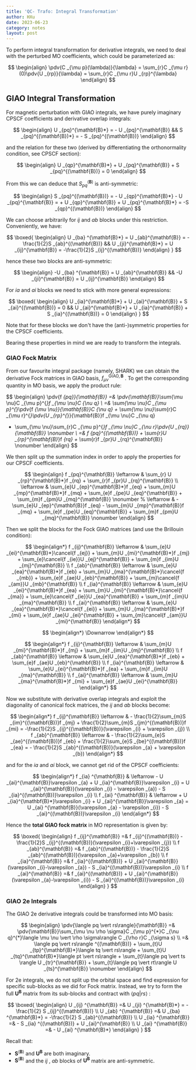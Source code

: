 ```yaml
---
title: 'QC- Trafo: Integral Transformation'
author: HXu
date: 2023-06-23
category: notes
layout: post
---
```


To perform integral transformation for derivative integrals, we need to deal with the perturbed MO coefficients, which could be parameterized as:

$$
\begin{align}
  \pdv{C _{\mu p}(\lambda)}{\lambda} = \sum_{r}C _{\mu r}(0)\pdv{U _{rp}}{\lambda} = \sum_{r}C _{\mu r}U _{rp}^{\lambda}
\end{align}
$$

## GIAO Integral Transformation
For magnetic perturbation with GIAO integrals, we have purely imaginary CPSCF coefficients and derivative overlap integrals:

$$
\begin{align}
  U _{pq}^{\mathbf{B}*} = - U _{pq}^{\mathbf{B}} && S _{pq}^{(\mathbf{B})*} = - S _{pq}^{(\mathbf{B})}
\end{align}
$$

and the relation for these two (derived by differentiating the orthonormality condition, see CPSCF section):

$$
\begin{align}
  U _{qp}^{\mathbf{B}*} + U _{pq}^{\mathbf{B}} + S _{pq}^{(\mathbf{B})} = 0
\end{align}
$$

From this we can deduce that $S _{pq}^{(\mathbf{B})}$ is anti-symmetric:

$$
\begin{align}
  S _{pq}^{(\mathbf{B})} = - U _{qp}^{\mathbf{B}*} - U _{pq}^{\mathbf{B}} = + U _{qp}^{\mathbf{B}} + U _{pq}^{\mathbf{B}*} = -S _{qp}^{(\mathbf{B})}
\end{align}
$$

We can choose arbitrarily for $ij$ and $ab$ blocks under this restriction. Conveniently, we have:

$$
\boxed{
\begin{align}
  U _{ba} ^{\mathbf{B}*} = U _{ab}^{\mathbf{B}} = -\frac{1}{2}S _{ab}^{(\mathbf{B})} && U _{ji}^{\mathbf{B}*} = U _{ij}^{\mathbf{B}} = -\frac{1}{2}S _{ij}^{(\mathbf{B})}
\end{align}
}
$$

hence these two blocks are anti-symmetric:

$$
\begin{align}
  -U _{ba} ^{\mathbf{B}} = U _{ab}^{\mathbf{B}} && -U _{ji}^{\mathbf{B}} = U _{ij}^{\mathbf{B}}
\end{align}
$$

For $ia$ and $ai$ blocks we need to stick with more general expressions:

$$
\boxed{
\begin{align}
  U _{ia}^{\mathbf{B}*} + U _{ai}^{\mathbf{B}} + S _{ai}^{(\mathbf{B})} = 0 &&
  U _{ai}^{\mathbf{B}*} + U _{ia}^{\mathbf{B}} + S _{ia}^{(\mathbf{B})} = 0
\end{align}
}
$$

Note that for these blocks we don't have the (anti-)symmetric properties for the CPSCF coefficients.  

Bearing these properties in mind we are ready to transform the integrals.

### GIAO Fock Matrix

From our favourite integral package (namely, SHARK) we can obtain the derivative Fock matrices in GIAO basis, $f _{\mu \nu}^{\text{GIAO},\mathbf{B}}$ . To get the corresponding quantity in MO basis, we apply the product rule:

$$
\begin{align}
  \pdv{f _{pq}}{\mathbf{B}} =& \pdv{\mathbf{B}}\sum_{\mu \nu}C _{\mu p}^{*}f _{\mu \nu}C _{\nu q} \\
  =& \sum_{\mu \nu}C _{\mu p}^{*}\pdv{f _{\mu \nu}}{\mathbf{B}}C _{\nu q} + \sum_{\mu \nu}\sum_{r}C _{\mu r}^{*}\pdv{U _{rp}^{*}}{\mathbf{B}}f _{\mu \nu}C _{\nu q}
  + \sum_{\mu \nu}\sum_{r}C _{\mu p}^{*}f _{\mu \nu}C _{\nu r}\pdv{U _{rq}}{\mathbf{B}} \nonumber \\
  =& f _{pq}^{(\mathbf{B})} + \sum_{r}U _{rp}^{\mathbf{B}*}f _{rq} + \sum_{r}f _{pr}U _{rq}^{\mathbf{B}} \nonumber
\end{align}
$$

We then split up the summation index in order to apply the properties for our CPSCF coefficients.

$$
\begin{align}
  f _{pq}^{\mathbf{B}} \leftarrow & \sum_{r} U _{rp}^{\mathbf{B}*}f _{rq} + \sum_{r}f _{pr}U _{rq}^{\mathbf{B}} \\
  \leftarrow & \sum_{e}U _{ep}^{\mathbf{B}*}f _{eq} + \sum_{m}U _{mp}^{\mathbf{B}*}f _{mq} + \sum_{e}f _{pe}U _{eq}^{\mathbf{B}} + \sum_{m}f _{pm}U _{mq}^{\mathbf{B}} \nonumber
  % \leftarrow & - \sum_{e}U _{ep}^{\mathbf{B}}f _{eq} - \sum_{m}U _{mp}^{\mathbf{B}}f _{mq} + \sum_{e}f _{pe}U _{eq}^{\mathbf{B}} + \sum_{m}f _{pm}U _{mq}^{\mathbf{B}} \nonumber
\end{align}
$$

Then we split the blocks for the Fock GIAO matrices (and use the Brillouin condition):

$$
\begin{align*}
  f _{ij}^{\mathbf{B}} \leftarrow & \sum_{e}U _{ei}^{\mathbf{B}*}\cancel{f _{ej}} + \sum_{m}U _{mi}^{\mathbf{B}*}f _{mj}          + \sum_{e}\cancel{f _{ie}}U _{ej}^{\mathbf{B}} + \sum_{m}f _{im}U _{mj}^{\mathbf{B}}          \\
  f _{ab}^{\mathbf{B}} \leftarrow & \sum_{e}U _{ea}^{\mathbf{B}*}f _{eb}          + \sum_{m}U _{ma}^{\mathbf{B}*}\cancel{f _{mb}} + \sum_{e}f _{ae}U _{eb}^{\mathbf{B}}          + \sum_{m}\cancel{f _{am}}U _{mb}^{\mathbf{B}} \\
  f _{ia}^{\mathbf{B}} \leftarrow & \sum_{e}U _{ei}^{\mathbf{B}*}f _{ea}          + \sum_{m}U _{mi}^{\mathbf{B}*}\cancel{f _{ma}} + \sum_{e}\cancel{f _{ie}}U _{ea}^{\mathbf{B}} + \sum_{m}f _{im}U _{ma}^{\mathbf{B}}          \\
  f _{ai}^{\mathbf{B}} \leftarrow & \sum_{e}U _{ea}^{\mathbf{B}*}\cancel{f _{ei}} + \sum_{m}U _{ma}^{\mathbf{B}*}f _{mi}          + \sum_{e}f _{ae}U _{ei}^{\mathbf{B}}          + \sum_{m}\cancel{f _{am}}U _{mi}^{\mathbf{B}}
\end{align*}
$$

$$
\begin{align*}
\Downarrow
\end{align*}
$$

$$
\begin{align*}
  f _{ij}^{\mathbf{B}} \leftarrow & \sum_{m}U _{mi}^{\mathbf{B}*}f _{mj} + \sum_{m}f _{im}U _{mj}^{\mathbf{B}} \\
  f _{ab}^{\mathbf{B}} \leftarrow & \sum_{e}U _{ea}^{\mathbf{B}*}f _{eb} + \sum_{e}f _{ae}U _{eb}^{\mathbf{B}} \\
  f _{ia}^{\mathbf{B}} \leftarrow & \sum_{e}U _{ei}^{\mathbf{B}*}f _{ea} + \sum_{m}f _{im}U _{ma}^{\mathbf{B}} \\
  f _{ai}^{\mathbf{B}} \leftarrow & \sum_{m}U _{ma}^{\mathbf{B}*}f _{mi} + \sum_{e}f _{ae}U _{ei}^{\mathbf{B}}
\end{align*}
$$

Now we substitute with derivative overlap integrals and exploit the diagonality of canonical fock matrices, the $ij$ and $ab$ blocks become:

$$
\begin{align*}
  f _{ij}^{\mathbf{B}} \leftarrow & - \frac{1}{2}\sum_{m}S _{im}^{(\mathbf{B})}f _{mj} + \frac{1}{2}\sum_{m}S _{jm}^{(\mathbf{B})}f _{mi} = -\frac{1}{2}S _{ij}^{(\mathbf{B})}(\varepsilon _{i} + \varepsilon _{j}) \\
  f _{ab}^{\mathbf{B}} \leftarrow & - \frac{1}{2}\sum_{e}S _{ae}^{(\mathbf{B})}f _{eb} + \frac{1}{2}\sum_{e}S _{be}^{(\mathbf{B})}f _{ea} = - \frac{1}{2}S _{ab}^{(\mathbf{B})}(\varepsilon _{a} + \varepsilon _{b})
\end{align*}
$$

and for the $ia$ and $ai$ block, we cannot get rid of the CPSCF coefficients:

$$
\begin{align*}
   f _{ia} ^{\mathbf{B}} & \leftarrow - U _{ai}^{\mathbf{B}}\varepsilon _{a} + U _{ia}^{\mathbf{B}}\varepsilon _{i} = U _{ai}^{\mathbf{B}}(\varepsilon _{i} - \varepsilon _{a}) - S _{ia}^{(\mathbf{B})}\varepsilon _{i} \\
   f _{ai} ^{\mathbf{B}} & \leftarrow + U _{ia}^{\mathbf{B}*}\varepsilon _{i} + U _{ai}^{\mathbf{B}}\varepsilon _{a} = U _{ai} ^{\mathbf{B}}(\varepsilon _{a} - \varepsilon _{i}) - S _{ai}^{(\mathbf{B})}\varepsilon _{i}
\end{align*}
$$

Hence the **total GIAO fock matrix** in MO representation is given by:

$$
\boxed{
\begin{align}
  f _{ij}^{\mathbf{B}} =& f _{ij}^{(\mathbf{B})} - \frac{1}{2}S _{ij}^{(\mathbf{B})}(\varepsilon _{i}+\varepsilon _{j}) \\
  f _{ab}^{\mathbf{B}} =& f _{ab}^{(\mathbf{B})} - \frac{1}{2}S _{ab}^{(\mathbf{B})}(\varepsilon _{a}+\varepsilon _{b}) \\
  f _{ia}^{\mathbf{B}} =& f _{ia}^{(\mathbf{B})} + U _{ai}^{\mathbf{B}}(\varepsilon _{i}-\varepsilon _{a}) - S _{ia}^{(\mathbf{B})}\varepsilon _{i} \\
  f _{ai}^{\mathbf{B}} =& f _{ai}^{(\mathbf{B})} + U _{ai}^{\mathbf{B}}(\varepsilon _{a}-\varepsilon _{i}) - S _{ai}^{(\mathbf{B})}\varepsilon _{i}
\end{align}
}
$$

### GIAO 2e Integrals

The GIAO 2e derivative integrals could be transformed into MO basis:

$$
\begin{align}
  \pdv{\langle pq \vert rs\rangle}{\mathbf{B}} =& \pdv{\mathbf{B}}\sum_{\mu \nu \rho \sigma}C _{\mu p}^{*}C _{\nu q}^{*}\langle \mu \nu \vert \rho \sigma\rangle C _{\rho r}C _{\sigma s} \\
  =& \langle pq \vert rs\rangle ^{(\mathbf{B})} + \sum_{t}U _{tp}^{\mathbf{B}*}\langle tq \vert rs\rangle + \sum_{t}U _{tq}^{\mathbf{B}*}\langle pt \vert rs\rangle + \sum_{t}\langle pq \vert ts \rangle U _{tr}^{\mathbf{B}} + \sum_{t}\langle pq \vert rt\rangle U _{ts}^{\mathbf{B}} \nonumber
\end{align}
$$

For 2e integrals, we do not split up the orbital space and find expression for specific sub-blocks as we did for Fock matrix. Instead, we try to form the full $\mathbf{U} ^{\mathbf{B}}$ matrix from its sub-blocks and contract with $\langle pq \vert rs\rangle$ :

$$
\boxed{
\begin{align}
  U _{ij} ^{\mathbf{B}} =& U _{ji} ^{\mathbf{B}*} = -\frac{1}{2} S _{ij}^{(\mathbf{B})} \\
  U _{ab} ^{\mathbf{B}} =& U _{ba} ^{\mathbf{B}*} = -\frac{1}{2} S _{ab}^{(\mathbf{B})} \\
  U _{ia} ^{\mathbf{B}} =& - S _{ia} ^{(\mathbf{B})} + U _{ai}^{\mathbf{B}} \\
  U _{ai} ^{\mathbf{B}} =& - U _{ai} ^{\mathbf{B}*}
\end{align}
}
$$

Recall that:

- $\mathbf{S}^{(\mathbf{B})}$ and $\mathbf{U}^{\mathbf{B}}$ are both imaginary.
- $\mathbf{S}^{(\mathbf{B})}$ and the $ij$ , $ab$ blocks of $\mathbf{U}^{\mathbf{B}}$ matrix are anti-symmetric.
